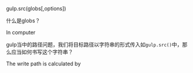gulp.src(globs[,options])

什么是globs？

In computer 

gulp当中的路径问题，我们将目标路径以字符串的形式传入如`gulp.src()`中，那么应当如何书写这个字符串？

The write path is calculated by